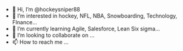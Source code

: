 - 👋 Hi, I’m @hockeysniper88
- 👀 I’m interested in hockey, NFL, NBA, Snowboarding, Technology, FInance...
- 🌱 I’m currently learning Agile, Salesforce, Lean Six sigma...
- 💞️ I’m looking to collaborate on ...
- 📫 How to reach me ...

<!---
hockeysniper88/hockeysniper88 is a ✨ special ✨ repository because its `README.md` (this file) appears on your GitHub profile.
You can click the Preview link to take a look at your changes.
--->
